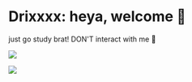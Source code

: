 # Drixxxx: heya, welcome 👋
just go study brat! DON'T interact with me 🥱

![](https://tenor.com/pt-BR/view/creepy-smile-gif-18486280)

![](https://tenor.com/pt-BR/view/asa-enami-asa-babymonster-babymons7er-baemon-gif-1363721108687958788)
